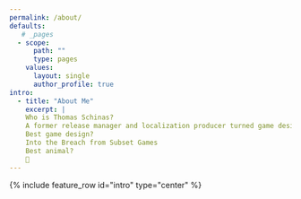 ```yaml
---
permalink: /about/
defaults:
   # _pages
  - scope:
      path: ""
      type: pages
    values:
      layout: single
      author_profile: true
intro:
  - title: "About Me"
    excerpt: |
    Who is Thomas Schinas?
    A former release manager and localization producer turned game designer, currently studying at Futuregames in Stockholm.
    Best game design?
    Into the Breach from Subset Games
    Best animal?
    🐶
---
```

{% include feature_row id="intro" type="center" %}